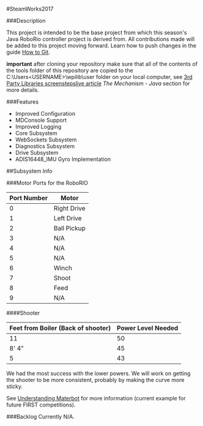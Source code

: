 #SteamWorks2017

###Description

This project is intended to be the base project from which this season's Java RoboRio controller project is derived from. All contributions made will be added to this project moving forward. Learn how to push changes in the guide [How to Git](https://github.com/MDHSRobotics/TeamWiki/wiki/How%20to%20Git).

__important__ after cloning your repository make sure that all of the contents of the tools folder of this repository are copied to the C:\Users\<USERNAME>\wpilib\user folder on your local computer, see [3rd Party Libraries screenstepslive article](http://wpilib.screenstepslive.com/s/4485/m/13503/l/682619-3rd-party-libraries) _The Mechanism - Java_ section for more details.


###Features
* Improved Configuration
* MDConsole Support
* Improved Logging
* Core Subsystem
* WebSockets Subsystem
* Diagnostics Subsystem
* Drive Subsystem
* ADIS16448_IMU Gyro Implementation


##Subsystem Info

###Motor Ports for the RoboRIO

| Port Number | Motor      |
|-------------|------------|
|0            |Right Drive |
|1            |Left Drive  |
|2            |Ball Pickup |
|3            |N/A         |
|4            |N/A         |
|5            |N/A         |
|6            |Winch       |
|7            |Shoot       |
|8            |Feed        |
|9            |N/A         |

####Shooter

| Feet from Boiler (Back of shooter) | Power Level Needed |
|------------------------------------|--------------------|
| 11                                 | 50                 |
| 8' 4"                              | 45                 |
| 5                                  | 43                 |

We had the most success with the lower powers. We will work on getting the shooter to be more consistent, probably by making the curve more sticky.

See [Understanding Materbot](https://github.com/MDHSRobotics/TeamWiki/wiki/Understanding%20MaterBot) for more information (current example for future FIRST competitions).

###Backlog
Currently N/A.
